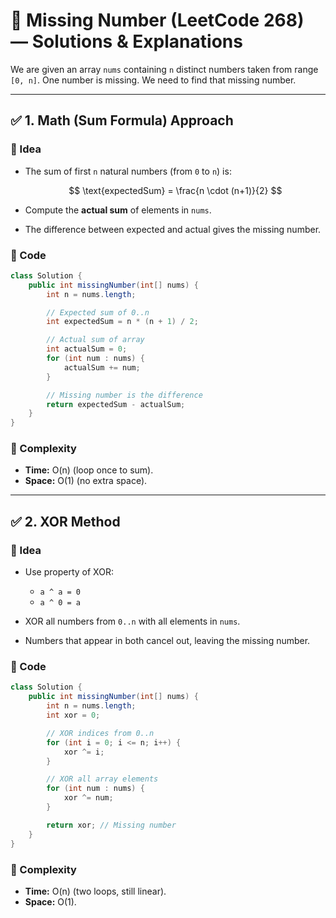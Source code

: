 # 📘 Missing Number (LeetCode 268) — Solutions & Explanations

We are given an array `nums` containing `n` distinct numbers taken from range `[0, n]`. One number is missing.
We need to find that missing number.

---

## ✅ 1. Math (Sum Formula) Approach

### 🔹 Idea

* The sum of first `n` natural numbers (from `0` to `n`) is:

  $$
  \text{expectedSum} = \frac{n \cdot (n+1)}{2}
  $$
* Compute the **actual sum** of elements in `nums`.
* The difference between expected and actual gives the missing number.

### 🔹 Code

```java
class Solution {
    public int missingNumber(int[] nums) {
        int n = nums.length;

        // Expected sum of 0..n
        int expectedSum = n * (n + 1) / 2;

        // Actual sum of array
        int actualSum = 0;
        for (int num : nums) {
            actualSum += num;
        }

        // Missing number is the difference
        return expectedSum - actualSum;
    }
}
```

### 🔹 Complexity

* **Time:** O(n) (loop once to sum).
* **Space:** O(1) (no extra space).

---

## ✅ 2. XOR Method

### 🔹 Idea

* Use property of XOR:

  * `a ^ a = 0`
  * `a ^ 0 = a`
* XOR all numbers from `0..n` with all elements in `nums`.
* Numbers that appear in both cancel out, leaving the missing number.

### 🔹 Code

```java
class Solution {
    public int missingNumber(int[] nums) {
        int n = nums.length;
        int xor = 0;

        // XOR indices from 0..n
        for (int i = 0; i <= n; i++) {
            xor ^= i;
        }

        // XOR all array elements
        for (int num : nums) {
            xor ^= num;
        }

        return xor; // Missing number
    }
}
```

### 🔹 Complexity

* **Time:** O(n) (two loops, still linear).
* **Space:** O(1).

